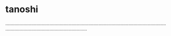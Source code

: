 # tanoshi
...........................................................................................................................................................................................